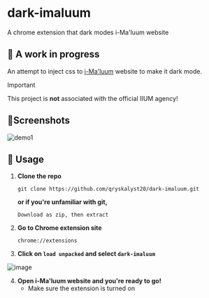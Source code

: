 # dark-imaluum
A chrome extension that dark modes i-Ma'luum website

## 🚧 A work in progress
An attempt to inject css to [i-Ma'luum](https://imaluum.iium.edu.my/home) website to make it dark mode.

> [!IMPORTANT]
> This project is **not** associated with the official IIUM agency!

## 📱Screenshots

![demo1](/docs/darkimaluum.gif)

## 🔧 Usage
1. **Clone the repo**
   ```
   git clone https://github.com/qryskalyst20/dark-imaluum.git
   ```
   **or if you're unfamiliar with git,**
   ```
   Download as zip, then extract
   ```

3. **Go to Chrome extension site**
   ```
   chrome://extensions
   ```

4. **Click on `load unpacked` and select `dark-imaluum`**
   
![image](https://github.com/qryskalyst20/dark-imaluum/assets/65181897/5714c9bc-f0ba-4fca-96ff-24e1e5b8a382)

4. **Open i-Ma'luum website and you're ready to go!**
   - Make sure the extension is turned on
